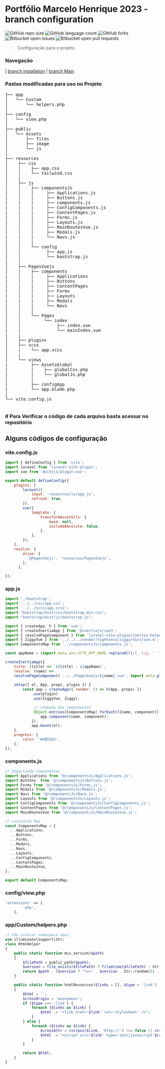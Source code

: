 # Portfólio Marcelo Henrique 2023 - branch configuration

![GitHub repo size](https://img.shields.io/github/repo-size/marceloteck/ProjectPortifolio2023?style=for-the-badge)
![GitHub language count](https://img.shields.io/github/languages/count/marceloteck/ProjectPortifolio2023?style=for-the-badge)
![GitHub forks](https://img.shields.io/github/forks/marceloteck/ProjectPortifolio2023?style=for-the-badge)
![Bitbucket open issues](https://img.shields.io/bitbucket/issues/marceloteck/ProjectPortifolio2023?style=for-the-badge)
![Bitbucket open pull requests](https://img.shields.io/bitbucket/pr-raw/marceloteck/ProjectPortifolio2023?style=for-the-badge)

> Configuração para o projeto

### Navegação
| [branch installation](https://github.com/marceloteck/ProjectPortifolio2023/tree/installation) | [branch Main](https://github.com/marceloteck/ProjectPortifolio2023/tree/main)


### Pastas modificadas para uso no Projeto
<pre>
├── app
│   └── Custom
│       └── helpers.php
│   
├── config
│   └── view.php
│ 
├── public
│   └── Assets
│       ├── files
│       ├── image
│       └── js
│
├── resources
│    ├── css
│    |    ├── app.css
│    |    └── tailwind.css
│    |
│    ├── js
|    |    ├── componentsJs
|    |    |     ├── Applications.js
|    |    |     ├── Buttons.js
|    |    |     ├── components.js
|    |    |     ├── ConfigComponents.js
|    |    |     ├── ContentPages.js
|    |    |     ├── Forms.js
|    |    |     ├── Layouts.js
|    |    |     ├── MainRoutesVue.js
|    |    |     ├── Modals.js
|    |    |     └── Navs.js
|    |    |     
|    |    └── config
|    |          ├── app.js
|    |          └── bootstrap.js
|    |    
│    ├── PagesVuejs
|    |    ├── components
|    |    |     ├── Applications
|    |    |     ├── Buttons
|    |    |     ├── ContentPages
|    |    |     ├── Forms
|    |    |     ├── Layouts
|    |    |     ├── Modals
|    |    |     └── Navs
|    |    |    
|    |    └── Pages
|    |         └── index
|    |              ├── index.vue
|    |              └── mainIndex.vue
|    |   
│    ├── plugins
│    ├── scss
│    |    └── app.scss
│    |  
│    └── views
|         ├── AssetsGlobal 
|         |    ├── globalCss.php
|         |    └── globalJs.php
|         | 
|         ├── configApp 
|         └── app.blade.php 
|
└── vite.config.js

</pre>

### # Para Verificar o código de cada arquivo basta acessar no repositório

## Alguns códigos de configuração
### vite.config.js

```javascript
import { defineConfig } from 'vite';
import laravel from 'laravel-vite-plugin';
import vue from '@vitejs/plugin-vue';

export default defineConfig({
    plugins: [
        laravel({
            input: 'resources/js/app.js',
            refresh: true,
        }),
        vue({
            template: {
                transformAssetUrls: {
                    base: null,
                    includeAbsolute: false,
                },
            },
        }),
    ],
    resolve: {
        alias: {
          '@PagesVuejs': 'resources/PagesVuejs',
        },
      },

});

```
### app.js
```Javascript
import './bootstrap';
import '../../css/app.css';
import '../../scss/app.scss';
import "bootstrap/dist/css/bootstrap.min.css";
import "bootstrap/dist/js/bootstrap.js";

import { createApp, h } from 'vue';
import { createInertiaApp } from '@inertiajs/vue3';
import { resolvePageComponent } from 'laravel-vite-plugin/inertia-helpers';
import { ZiggyVue } from '../../../vendor/tightenco/ziggy/dist/vue.m';
import ComponentsMap from '../componentsJs/components.js';

const appName = (import.meta.env.VITE_APP_NAME.replaceAll(/[_-]/g, ' ')) || 'Laravel';

createInertiaApp({
    title: (title) => `${title} - ${appName}`,
    resolve: (name) => 
    resolvePageComponent(`../../PagesVuejs/${name}.vue`, import.meta.glob('../../PagesVuejs/**/*.vue')),
 
    setup({ el, App, props, plugin }) {
        const app = createApp({ render: () => h(App, props) })
            .use(plugin)
            .use(ZiggyVue, Ziggy);

             // chamada dos componentes
             Object.entries(ComponentsMap).forEach(([name, component]) => {
                app.component(name, component);
            });
            app.mount(el);
    },
    progress: {
        color: '#4B5563',
    },
});
```
### components.js
```javascript
// Importando Componentes
import Applications from '@/componentsJs/Applications.js';
import Buttons  from '@/componentsJs/Buttons.js';
import Forms from '@/componentsJs/Forms.js';
import Modals from '@/componentsJs/Modals.js';
import Navs from '@/componentsJs/Navs.js';
import Layouts from '@/componentsJs/Layouts.js';
import ConfigComponents from '@/componentsJs/ConfigComponents.js';
import ContentPages from '@/componentsJs/ContentPages.js';
import MainRoutesVue from '@/componentsJs/MainRoutesVue.js';

// constante Map
const ComponentsMap = {
  ...Applications,
  ...Buttons,
  ...Forms,
  ...Modals,
  ...Navs,
  ...Layouts,
  ...ConfigComponents,
  ...ContentPages,
  ...MainRoutesVue,
};

export default ComponentsMap;
```

### config/view.php
```php
'extensions' => [
        'php',
    ],
```

### app/Custom/helpers.php
```php
// não colocar namespace aqui
use illuminate\Support\Str;
class HtmlHelper
{
    public static function mix_version($path)
    {
        $filePath = public_path($path);
        $version = file_exists($filePath) ? filemtime($filePath) : Str::random(5) . rand(10, 99);
        return $path . ($version ? "?v=" . $version . Str::random(5) . rand(10, 99) : '');
    }

    public static function htmlResources($links = [], $type = 'link')
    {
        $html = '';
        $crossOrigin = 'anonymous';
        if ($type === 'link') {
            foreach ($links as $link) {
                $html .= "<link href='$link' rel='stylesheet' />";
            }
        } else {
            foreach ($links as $link) {
                $crossAttr = (strpos($link, 'http://') !== false || strpos($link, 'https://') !== false) ? " crossorigin='$crossOrigin'" : "";
                $html .= "<script src='$link' type='text/javascript'$crossAttr></script>\n";
            }
        }

        return $html;
    }
}
```